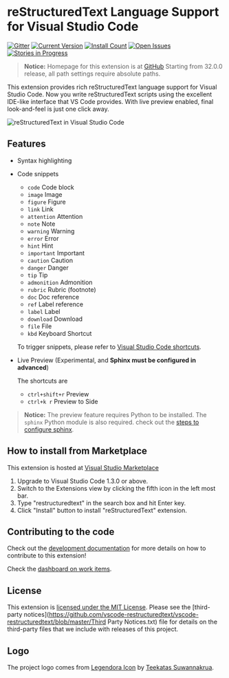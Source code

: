 # reStructuredText Language Support for Visual Studio Code

[![Gitter](https://badges.gitter.im/vscode-restructuredtext/vscode-restructuredtext.svg)](https://gitter.im/vscode-restructuredtext/vscode-restructuredtext?utm_source=badge&utm_medium=badge&utm_campaign=pr-badge)
[![Current Version](http://vsmarketplacebadge.apphb.com/version/lextudio.restructuredtext.svg)](https://marketplace.visualstudio.com/items?itemName=lextudio.restructuredtext)
[![Install Count](http://vsmarketplacebadge.apphb.com/installs/lextudio.restructuredtext.svg)](https://marketplace.visualstudio.com/items?itemName=lextudio.restructuredtext)
[![Open Issues](http://vsmarketplacebadge.apphb.com/rating/lextudio.restructuredtext.svg) ](https://marketplace.visualstudio.com/items?itemName=lextudio.restructuredtext)
[![Stories in Progress](https://img.shields.io/waffle/label/vscode-restructuredtext/vscode-restructuredtext/in%20progress.svg)](http://waffle.io/vscode-restructuredtext/vscode-restructuredtext) 

>**Notice:**
> Homepage for this extension is at [GitHub](https://github.com/vscode-restructuredtext/vscode-restructuredtext)
> Starting from 32.0.0 release, all path settings require absolute paths.

This extension provides rich reStructuredText language support for Visual Studio Code.
Now you write reStructuredText scripts using the excellent IDE-like interface
that VS Code provides. With live preview enabled, final look-and-feel is just one click away.

![reStructuredText in Visual Studio Code](https://github.com/vscode-restructuredtext/vscode-restructuredtext/raw/master/images/vscode.png)

## Features

- Syntax highlighting
- Code snippets
  - `code`  			Code block
  - `image` 			Image
  - `figure`            Figure
  - `link`  			Link
  - `attention` 		Attention
  - `note`				Note
  - `warning`			Warning
  - `error`				Error
  - `hint`				Hint
  - `important`			Important
  - `caution`			Caution
  - `danger`			Danger
  - `tip`				Tip
  - `admonition` 		Admonition
  - `rubric`			Rubric (footnote)
  - `doc`               Doc reference
  - `ref`               Label reference
  - `label`			Label
  - `download` 		Download
  - `file`				File
  - `kbd`				Keyboard Shortcut

  To trigger snippets, please refer to [Visual Studio Code shortcuts](https://code.visualstudio.com/docs/customization/keybindings).
  
- Live Preview (Experimental, and **Sphinx must be configured in advanced**)

  The shortcuts are

  - `ctrl+shift+r`      Preview
  - `ctrl+k r`          Preview to Side

>**Notice:** The preview feature requires Python to be installed. The `sphinx` Python module is also required. 
check out the [steps to configure sphinx](https://github.com/vscode-restructuredtext/vscode-restructuredtext/blob/master/docs/sphinx.md).

## How to install from Marketplace

This extension is hosted at [Visual Studio Marketplace](https://marketplace.visualstudio.com/items/lextudio.restructuredtext)

1. Upgrade to Visual Studio Code 1.3.0 or above.
1. Switch to the Extensions view by clicking the fifth icon in the left most bar.
1. Type "restructuredtext" in the search box and hit Enter key.
1. Click "Install" button to install "reStructuredText" extension.

## Contributing to the code

Check out the [development documentation](https://github.com/vscode-restructuredtext/vscode-restructuredtext/blob/master/docs/development.md) for more details
on how to contribute to this extension!

Check the [dashboard on work items](https://waffle.io/vscode-restructuredtext/vscode-restructuredtext).

## License

This extension is [licensed under the MIT License](https://github.com/vscode-restructuredtext/vscode-restructuredtext/blob/master/LICENSE.txt).  Please see the
[third-party notices](https://github.com/vscode-restructuredtext/vscode-restructuredtext/blob/master/Third Party Notices.txt) file for details on the third-party
files that we include with releases of this project.

## Logo
The project logo comes from [Legendora Icon](http://raindropmemory.deviantart.com/art/Legendora-Icon-Set-118999011) by [Teekatas Suwannakrua](http://raindropmemory.deviantart.com/).
